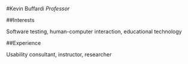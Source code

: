 #Kevin Buffardi
*Professor*

##Interests
 
Software testing, human-computer interaction, educational technology

##Experience
 
Usability consultant, instructor, researcher
